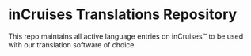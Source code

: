 # inCruises Translations Repository

This repo maintains all active language entries on inCruises™ to be used with our translation software of choice.
